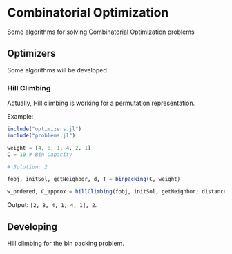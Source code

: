 # Combinatorial Optimization

Some algorithms for solving Combinatorial Optimization problems

## Optimizers

Some algorithms will be developed.

### Hill Climbing

Actually, Hill climbing is working for a permutation representation.

Example:

```julia
include("optimizers.jl")
include("problems.jl")

weight = [4, 8, 1, 4, 2, 1]
C = 10 # Bin Capacity 

# Solution: 2

fobj, initSol, getNeighbor, d, T = binpacking(C, weight)

w_ordered, C_approx = hillClimbing(fobj, initSol, getNeighbor; distance=2, max_iters=T)
```

Output: `[2, 8, 4, 1, 4, 1], 2`.


## Developing

Hill climbing for the bin packing problem.
